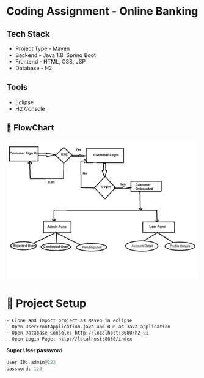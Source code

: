 # Coding Assignment - Online Banking

## Tech Stack
- Project Type - Maven
- Backend - Java 1.8, Spring Boot
- Frontend - HTML, CSS, JSP
- Database - H2 

## Tools
- Eclipse
- H2 Console

## 🍳 FlowChart
![](Flow.PNG)

# 👟 Project Setup

```text
- Clone and import project as Maven in eclipse
- Open UserFrontApplication.java and Run as Java application
- Open Database Console: http://localhost:8080/h2-ui
- Open Login Page: http://localhost:8080/index
```

**Super User password**

```python
User ID: admin@123
password: 123
```
